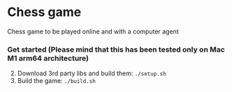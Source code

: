 # Chess game
Chess game to be played online and with a computer agent 

### Get started (Please mind that this has been tested only on Mac M1 arm64 architecture)
2. Download 3rd party libs and build them: `./setup.sh` 
3. Build the game: `./build.sh`
